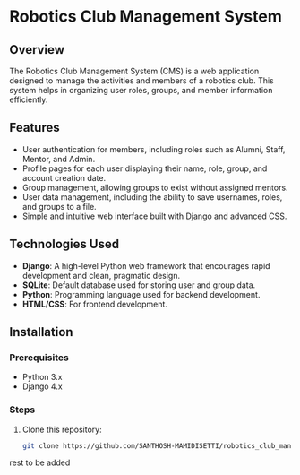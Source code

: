 # Robotics Club Management System

## Overview
The Robotics Club Management System (CMS) is a web application designed to manage the activities and members of a robotics club. This system helps in organizing user roles, groups, and member information efficiently.

## Features
- User authentication for members, including roles such as Alumni, Staff, Mentor, and Admin.
- Profile pages for each user displaying their name, role, group, and account creation date.
- Group management, allowing groups to exist without assigned mentors.
- User data management, including the ability to save usernames, roles, and groups to a file.
- Simple and intuitive web interface built with Django and advanced CSS.

## Technologies Used
- **Django**: A high-level Python web framework that encourages rapid development and clean, pragmatic design.
- **SQLite**: Default database used for storing user and group data.
- **Python**: Programming language used for backend development.
- **HTML/CSS**: For frontend development.

## Installation

### Prerequisites
- Python 3.x
- Django 4.x

### Steps
1. Clone this repository:
   ```bash
   git clone https://github.com/SANTHOSH-MAMIDISETTI/robotics_club_management.git
   
rest to be added 
